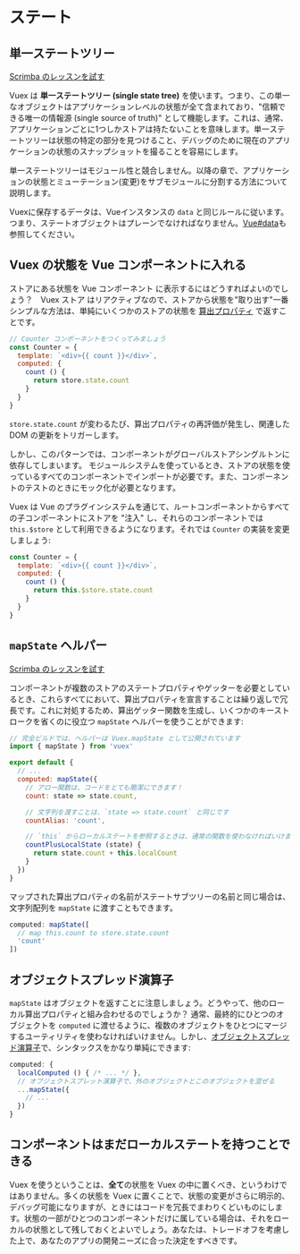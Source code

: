 # ステート

## 単一ステートツリー

<div class="scrimba"><a href="https://scrimba.com/p/pnyzgAP/cWw3Zhb" target="_blank" rel="noopener noreferrer">Scrimba のレッスンを試す</a></div>

Vuex は **単一ステートツリー (single state tree)** を使います。つまり、この単一なオブジェクトはアプリケーションレベルの状態が全て含まれており、"信頼できる唯一の情報源 (single source of truth)" として機能します。これは、通常、アプリケーションごとに1つしかストアは持たないことを意味します。単一ステートツリーは状態の特定の部分を見つけること、デバッグのために現在のアプリケーションの状態のスナップショットを撮ることを容易にします。

単一ステートツリーはモジュール性と競合しません。以降の章で、アプリケーションの状態とミューテーション(変更)をサブモジュールに分割する方法について説明します。

Vuexに保存するデータは、Vueインスタンスの `data` と同じルールに従います。つまり、ステートオブジェクトはプレーンでなければなりません。[Vue#data](https://v3.ja.vuejs.org/api/options-data.html#data-2)も参照してください。

## Vuex の状態を Vue コンポーネントに入れる

ストアにある状態を Vue コンポーネント に表示するにはどうすればよいのでしょう？　Vuex ストア はリアクティブなので、ストアから状態を"取り出す"一番シンプルな方法は、単純にいくつかのストアの状態を [算出プロパティ](https://jp.vuejs.org/guide/computed.html) で返すことです。

```js
// Counter コンポーネントをつくってみましょう
const Counter = {
  template: `<div>{{ count }}</div>`,
  computed: {
    count () {
      return store.state.count
    }
  }
}
```

`store.state.count` が変わるたび、算出プロパティの再評価が発生し、関連した DOM の更新をトリガーします。

しかし、このパターンでは、コンポーネントがグローバルストアシングルトンに依存してしまいます。 モジュールシステムを使っているとき、ストアの状態を使っているすべてのコンポーネントでインポートが必要です。また、コンポーネントのテストのときにモック化が必要となります。

Vuex は Vue のプラグインシステムを通じて、ルートコンポーネントからすべての子コンポーネントにストアを "注入" し、それらのコンポーネントでは `this.$store` として利用できるようになります。それでは `Counter` の実装を変更しましょう:

```js
const Counter = {
  template: `<div>{{ count }}</div>`,
  computed: {
    count () {
      return this.$store.state.count
    }
  }
}
```

## `mapState` ヘルパー

<div class="scrimba"><a href="https://scrimba.com/p/pnyzgAP/c8Pz7BSK" target="_blank" rel="noopener noreferrer">Scrimba のレッスンを試す</a></div>

コンポーネントが複数のストアのステートプロパティやゲッターを必要としているとき、これらすべてにおいて、算出プロパティを宣言することは繰り返しで冗長です。これに対処するため、算出ゲッター関数を生成し、いくつかのキーストロークを省くのに役立つ `mapState` ヘルパーを使うことができます:

```js
// 完全ビルドでは、ヘルパーは Vuex.mapState として公開されています
import { mapState } from 'vuex'

export default {
  // ...
  computed: mapState({
    // アロー関数は、コードをとても簡潔にできます！
    count: state => state.count,

    // 文字列を渡すことは、`state => state.count` と同じです
    countAlias: 'count',

    // `this` からローカルステートを参照するときは、通常の関数を使わなければいけません
    countPlusLocalState (state) {
      return state.count + this.localCount
    }
  })
}
```

マップされた算出プロパティの名前がステートサブツリーの名前と同じ場合は、文字列配列を `mapState` に渡すこともできます。

```js
computed: mapState([
  // map this.count to store.state.count
  'count'
])
```

## オブジェクトスプレッド演算子

`mapState` はオブジェクトを返すことに注意しましょう。どうやって、他のローカル算出プロパティと組み合わせるのでしょうか？ 通常、最終的にひとつのオブジェクトを `computed` に渡せるように、複数のオブジェクトをひとつにマージするユーティリティを使わなければいけません。しかし、[オブジェクトスプレッド演算子](https://github.com/tc39/proposal-object-rest-spread)で、シンタックスをかなり単純にできます:

```js
computed: {
  localComputed () { /* ... */ },
  // オブジェクトスプレット演算子で、外のオブジェクトとこのオブジェクトを混ぜる
  ...mapState({
    // ...
  })
}
```

## コンポーネントはまだローカルステートを持つことできる

Vuex を使うということは、**全て**の状態を Vuex の中に置くべき、というわけではありません。多くの状態を Vuex に置くことで、状態の変更がさらに明示的、デバッグ可能になりますが、ときにはコードを冗長でまわりくどいものにします。状態の一部がひとつのコンポーネントだけに属している場合は、それをローカルの状態として残しておくとよいでしょう。あなたは、トレードオフを考慮した上で、あなたのアプリの開発ニーズに合った決定をすべきです。
